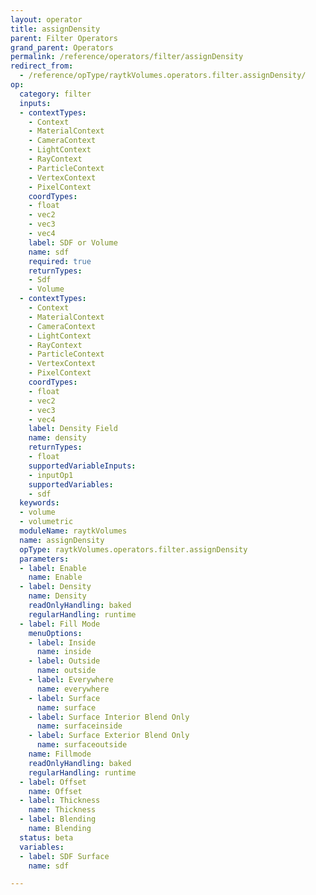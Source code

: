 ```yaml
---
layout: operator
title: assignDensity
parent: Filter Operators
grand_parent: Operators
permalink: /reference/operators/filter/assignDensity
redirect_from:
  - /reference/opType/raytkVolumes.operators.filter.assignDensity/
op:
  category: filter
  inputs:
  - contextTypes:
    - Context
    - MaterialContext
    - CameraContext
    - LightContext
    - RayContext
    - ParticleContext
    - VertexContext
    - PixelContext
    coordTypes:
    - float
    - vec2
    - vec3
    - vec4
    label: SDF or Volume
    name: sdf
    required: true
    returnTypes:
    - Sdf
    - Volume
  - contextTypes:
    - Context
    - MaterialContext
    - CameraContext
    - LightContext
    - RayContext
    - ParticleContext
    - VertexContext
    - PixelContext
    coordTypes:
    - float
    - vec2
    - vec3
    - vec4
    label: Density Field
    name: density
    returnTypes:
    - float
    supportedVariableInputs:
    - inputOp1
    supportedVariables:
    - sdf
  keywords:
  - volume
  - volumetric
  moduleName: raytkVolumes
  name: assignDensity
  opType: raytkVolumes.operators.filter.assignDensity
  parameters:
  - label: Enable
    name: Enable
  - label: Density
    name: Density
    readOnlyHandling: baked
    regularHandling: runtime
  - label: Fill Mode
    menuOptions:
    - label: Inside
      name: inside
    - label: Outside
      name: outside
    - label: Everywhere
      name: everywhere
    - label: Surface
      name: surface
    - label: Surface Interior Blend Only
      name: surfaceinside
    - label: Surface Exterior Blend Only
      name: surfaceoutside
    name: Fillmode
    readOnlyHandling: baked
    regularHandling: runtime
  - label: Offset
    name: Offset
  - label: Thickness
    name: Thickness
  - label: Blending
    name: Blending
  status: beta
  variables:
  - label: SDF Surface
    name: sdf

---
```

